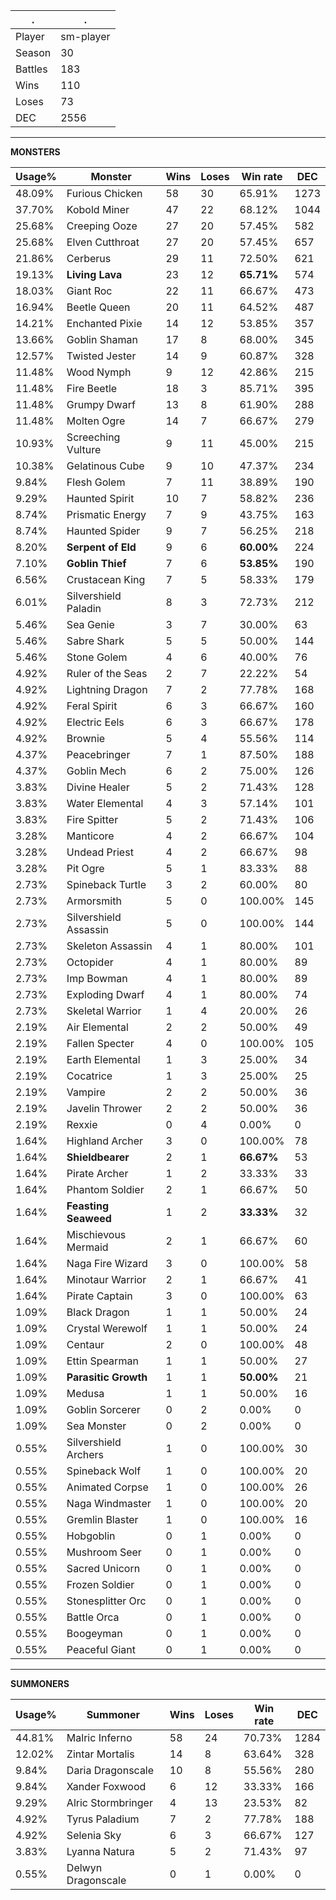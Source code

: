 .|.
|-|-
Player|sm-player
Season|30
Battles|183
Wins|110
Loses|73
DEC|2556

---
**MONSTERS**

Usage%|Monster|Wins|Loses|Win rate|DEC|
-|-|-|-|-|-|
48.09%|Furious Chicken|58|30|65.91%|1273|
37.70%|Kobold Miner|47|22|68.12%|1044|
25.68%|Creeping Ooze|27|20|57.45%|582|
25.68%|Elven Cutthroat|27|20|57.45%|657|
21.86%|Cerberus|29|11|72.50%|621|
19.13%|**Living Lava**|23|12|**65.71%**|574|
18.03%|Giant Roc|22|11|66.67%|473|
16.94%|Beetle Queen|20|11|64.52%|487|
14.21%|Enchanted Pixie|14|12|53.85%|357|
13.66%|Goblin Shaman|17|8|68.00%|345|
12.57%|Twisted Jester|14|9|60.87%|328|
11.48%|Wood Nymph|9|12|42.86%|215|
11.48%|Fire Beetle|18|3|85.71%|395|
11.48%|Grumpy Dwarf|13|8|61.90%|288|
11.48%|Molten Ogre|14|7|66.67%|279|
10.93%|Screeching Vulture|9|11|45.00%|215|
10.38%|Gelatinous Cube|9|10|47.37%|234|
9.84%|Flesh Golem|7|11|38.89%|190|
9.29%|Haunted Spirit|10|7|58.82%|236|
8.74%|Prismatic Energy|7|9|43.75%|163|
8.74%|Haunted Spider|9|7|56.25%|218|
8.20%|**Serpent of Eld**|9|6|**60.00%**|224|
7.10%|**Goblin Thief**|7|6|**53.85%**|190|
6.56%|Crustacean King|7|5|58.33%|179|
6.01%|Silvershield Paladin|8|3|72.73%|212|
5.46%|Sea Genie|3|7|30.00%|63|
5.46%|Sabre Shark|5|5|50.00%|144|
5.46%|Stone Golem|4|6|40.00%|76|
4.92%|Ruler of the Seas|2|7|22.22%|54|
4.92%|Lightning Dragon|7|2|77.78%|168|
4.92%|Feral Spirit|6|3|66.67%|160|
4.92%|Electric Eels|6|3|66.67%|178|
4.92%|Brownie|5|4|55.56%|114|
4.37%|Peacebringer|7|1|87.50%|188|
4.37%|Goblin Mech|6|2|75.00%|126|
3.83%|Divine Healer|5|2|71.43%|128|
3.83%|Water Elemental|4|3|57.14%|101|
3.83%|Fire Spitter|5|2|71.43%|106|
3.28%|Manticore|4|2|66.67%|104|
3.28%|Undead Priest|4|2|66.67%|98|
3.28%|Pit Ogre|5|1|83.33%|88|
2.73%|Spineback Turtle|3|2|60.00%|80|
2.73%|Armorsmith|5|0|100.00%|145|
2.73%|Silvershield Assassin|5|0|100.00%|144|
2.73%|Skeleton Assassin|4|1|80.00%|101|
2.73%|Octopider|4|1|80.00%|89|
2.73%|Imp Bowman|4|1|80.00%|89|
2.73%|Exploding Dwarf|4|1|80.00%|74|
2.73%|Skeletal Warrior|1|4|20.00%|26|
2.19%|Air Elemental|2|2|50.00%|49|
2.19%|Fallen Specter|4|0|100.00%|105|
2.19%|Earth Elemental|1|3|25.00%|34|
2.19%|Cocatrice|1|3|25.00%|25|
2.19%|Vampire|2|2|50.00%|36|
2.19%|Javelin Thrower|2|2|50.00%|36|
2.19%|Rexxie|0|4|0.00%|0|
1.64%|Highland Archer|3|0|100.00%|78|
1.64%|**Shieldbearer**|2|1|**66.67%**|53|
1.64%|Pirate Archer|1|2|33.33%|33|
1.64%|Phantom Soldier|2|1|66.67%|50|
1.64%|**Feasting Seaweed**|1|2|**33.33%**|32|
1.64%|Mischievous Mermaid|2|1|66.67%|60|
1.64%|Naga Fire Wizard|3|0|100.00%|58|
1.64%|Minotaur Warrior|2|1|66.67%|41|
1.64%|Pirate Captain|3|0|100.00%|63|
1.09%|Black Dragon|1|1|50.00%|24|
1.09%|Crystal Werewolf|1|1|50.00%|24|
1.09%|Centaur|2|0|100.00%|48|
1.09%|Ettin Spearman|1|1|50.00%|27|
1.09%|**Parasitic Growth**|1|1|**50.00%**|21|
1.09%|Medusa|1|1|50.00%|16|
1.09%|Goblin Sorcerer|0|2|0.00%|0|
1.09%|Sea Monster|0|2|0.00%|0|
0.55%|Silvershield Archers|1|0|100.00%|30|
0.55%|Spineback Wolf|1|0|100.00%|20|
0.55%|Animated Corpse|1|0|100.00%|26|
0.55%|Naga Windmaster|1|0|100.00%|20|
0.55%|Gremlin Blaster|1|0|100.00%|16|
0.55%|Hobgoblin|0|1|0.00%|0|
0.55%|Mushroom Seer|0|1|0.00%|0|
0.55%|Sacred Unicorn|0|1|0.00%|0|
0.55%|Frozen Soldier|0|1|0.00%|0|
0.55%|Stonesplitter Orc|0|1|0.00%|0|
0.55%|Battle Orca|0|1|0.00%|0|
0.55%|Boogeyman|0|1|0.00%|0|
0.55%|Peaceful Giant|0|1|0.00%|0|

---
**SUMMONERS**

Usage%|Summoner|Wins|Loses|Win rate|DEC|
-|-|-|-|-|-|
44.81%|Malric Inferno|58|24|70.73%|1284|
12.02%|Zintar Mortalis|14|8|63.64%|328|
9.84%|Daria Dragonscale|10|8|55.56%|280|
9.84%|Xander Foxwood|6|12|33.33%|166|
9.29%|Alric Stormbringer|4|13|23.53%|82|
4.92%|Tyrus Paladium|7|2|77.78%|188|
4.92%|Selenia Sky|6|3|66.67%|127|
3.83%|Lyanna Natura|5|2|71.43%|97|
0.55%|Delwyn Dragonscale|0|1|0.00%|0|
